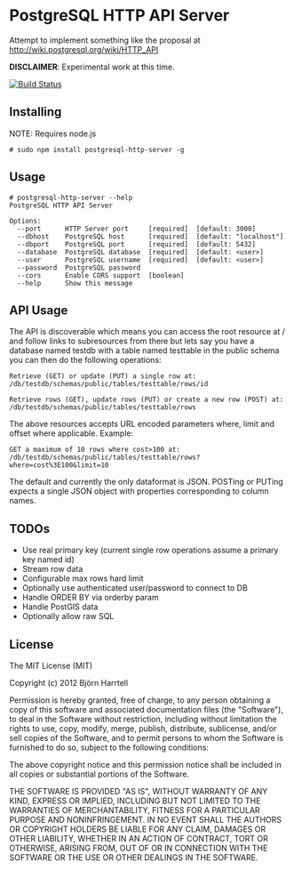 # PostgreSQL HTTP API Server

Attempt to implement something like the proposal at http://wiki.postgresql.org/wiki/HTTP_API

**DISCLAIMER**: Experimental work at this time.

[![Build Status](https://secure.travis-ci.org/bjornharrtell/postgresql-http-server.png?branch=master)](http://travis-ci.org/bjornharrtell/postgresql-http-server)

## Installing

NOTE: Requires node.js

    # sudo npm install postgresql-http-server -g

## Usage

    # postgresql-http-server --help
    PostgreSQL HTTP API Server
    
    Options:
      --port      HTTP Server port     [required]  [default: 3000]
      --dbhost    PostgreSQL host      [required]  [default: "localhost"]
      --dbport    PostgreSQL port      [required]  [default: 5432]
      --database  PostgreSQL database  [required]  [default: <user>]
      --user      PostgreSQL username  [required]  [default: <user>]
      --password  PostgreSQL password
      --cors      Enable CORS support  [boolean]
      --help      Show this message

## API Usage

The API is discoverable which means you can access the root resource at /
and follow links to subresources from there but lets say you have a database
named testdb with a table named testtable in the public schema you can then 
do the following operations:

    Retrieve (GET) or update (PUT) a single row at:
    /db/testdb/schemas/public/tables/testtable/rows/id

    Retrieve rows (GET), update rows (PUT) or create a new row (POST) at:
    /db/testdb/schemas/public/tables/testtable/rows

The above resources accepts URL encoded parameters where, limit and offset
where applicable. Example:

    GET a maximum of 10 rows where cost>100 at:
    /db/testdb/schemas/public/tables/testtable/rows?where=cost%3E100&limit=10

The default and currently the only dataformat is JSON. POSTing or PUTing
expects a single JSON object with properties corresponding to column names.

## TODOs

* Use real primary key (current single row operations assume a primary key named id)
* Stream row data
* Configurable max rows hard limit
* Optionally use authenticated user/password to connect to DB
* Handle ORDER BY via orderby param
* Handle PostGIS data
* Optionally allow raw SQL

## License 

The MIT License (MIT)

Copyright (c) 2012 Björn Harrtell

Permission is hereby granted, free of charge, to any person obtaining a copy of this software and associated documentation files (the "Software"), to deal in the Software without restriction, including without limitation the rights to use, copy, modify, merge, publish, distribute, sublicense, and/or sell copies of the Software, and to permit persons to whom the Software is furnished to do so, subject to the following conditions:

The above copyright notice and this permission notice shall be included in all copies or substantial portions of the Software.

THE SOFTWARE IS PROVIDED "AS IS", WITHOUT WARRANTY OF ANY KIND, EXPRESS OR IMPLIED, INCLUDING BUT NOT LIMITED TO THE WARRANTIES OF MERCHANTABILITY, FITNESS FOR A PARTICULAR PURPOSE AND NONINFRINGEMENT. IN NO EVENT SHALL THE AUTHORS OR COPYRIGHT HOLDERS BE LIABLE FOR ANY CLAIM, DAMAGES OR OTHER LIABILITY, WHETHER IN AN ACTION OF CONTRACT, TORT OR OTHERWISE, ARISING FROM, OUT OF OR IN CONNECTION WITH THE SOFTWARE OR THE USE OR OTHER DEALINGS IN THE SOFTWARE.
